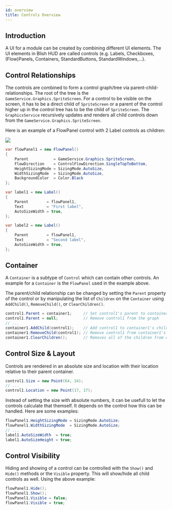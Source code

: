 ```yaml
---
id: overview
title: Controls Overview
---
```


## Introduction

A UI for a module can be created by combining different UI elements. The UI elements in Blish HUD are called controls (e.g. Labels, Checkboxes, (Flow)Panels, Containers, StandardButtons, StandardWindows,...).

## Control Relationships

The controls are combined to form a control graph/tree via parent-child-relationships. The root of the tree is the `GameService.Graphics.SpriteScreen`. For a control to be visible on the screen, it has to be a direct child of `SpriteScreen` or a parent of the control higher up in the control tree has to be the child of `SpriteScreen`.
The `GraphicsService` recursively updates and renders all child controls down from the `GameService.Graphics.SpriteScreen`.

Here is an example of a FlowPanel control with 2 Label controls as children:

<img src="/img/docs/controls/flowPanelWith2Labels.png" />

```cs
var flowPanel1 = new FlowPanel()
{
    Parent           = GameService.Graphics.SpriteScreen,
    FlowDirection    = ControlFlowDirection.SingleTopToBottom,
    HeightSizingMode = SizingMode.AutoSize,
    WidthSizingMode  = SizingMode.AutoSize,
    BackgroundColor  = Color.Black
};

var label1 = new Label()
{
    Parent        = flowPanel1,
    Text          = "First label",
    AutoSizeWidth = true,
};

var label2 = new Label()
{
    Parent        = flowPanel1,
    Text          = "Second label",
    AutoSizeWidth = true,
};
```

## Container

A `Container` is a subtype of `Control` which can contain other controls. An example for a `Container` is the `FlowPanel` used in the example above.

The parent/child relationship can be changed by setting the `Parent` property of the control or by manipulating the list of `Children` on the `Container` using `AddChild()`, `RemoveChild()`, or `ClearChildren()`.

```cs
control1.Parent = container1;     // Set control1's parent to container1
control1.Parent = null;           // Remove control1 from the graph
// ...
container1.AddChild(control1);    // Add control1 to container1's children
container1.RemoveChild(control1); // Remove control1 from container1's children
container1.ClearChildren();       // Removes all of the children from container1.
```

## Control Size & Layout

Controls are rendered in an absolute size and location with their location relative to their parent container.

```cs
control1.Size = new Point(64, 24);
// ...
control1.Location = new Point(17, 17);
```

Instead of setting the size with absolute numbers, it can be usefull to let the controls calculate that themself. It depends on the control how this can be handled. Here are some examples:

```cs
flowPanel1.HeightSizingMode = SizingMode.AutoSize;
flowPanel1.WidthSizingMode  = SizingMode.AutoSize;
// ...
label1.AutoSizeWidth  = true;
label1.AutoSizeHeight = true;
```

## Control Visibility

Hiding and showing of a control can be controlled with the `Show()` and `Hide()` methods or the `Visible` property. This will show/hide all child controls as well. Using the above example:

```cs
flowPanel1.Hide();
flowPanel1.Show();
flowPanel1.Visible = false;
flowPanel1.Visible = true;
```